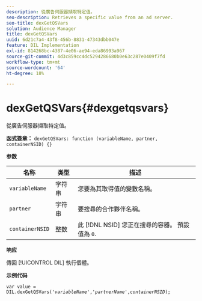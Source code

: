 ```yaml
---
description: 從廣告伺服器擷取特定值。
seo-description: Retrieves a specific value from an ad server.
seo-title: dexGetQSVars
solution: Audience Manager
title: dexGetQSVars
uuid: 6d21c7a4-43f8-456b-8831-47343dbb047e
feature: DIL Implementation
exl-id: 814268bc-4387-4e06-ae94-eda86993a967
source-git-commit: 4d3c859cc4dc5294286680b0e63c287e0409f7fd
workflow-type: tm+mt
source-wordcount: '64'
ht-degree: 18%

---
```


# dexGetQSVars{#dexgetqsvars}

從廣告伺服器擷取特定值。

**函式簽章：** `dexGetQSVars: function (variableName, partner, containerNSID) {}`

<!-- 

r_dil_get_dexqsvars.xml

 -->

**参数**

| 名称 | 类型 | 描述 |
|---|---|---|
| `variableName` | 字符串 | 您要為其取得值的變數名稱。 |
| `partner` | 字符串 | 要搜尋的合作夥伴名稱。 |
| `containerNSID` | 整数 | 此 [!DNL NSID] 您正在搜尋的容器。 預設值為 `0`. |

**响应**

傳回 [!UICONTROL DIL] 執行個體。

**示例代码**

<pre class="java"><code>var value = DIL.dexGetQSVars('<i>variableName</i>','<i>partnerName</i>',<i>containerNSID</i>);</code></pre>
